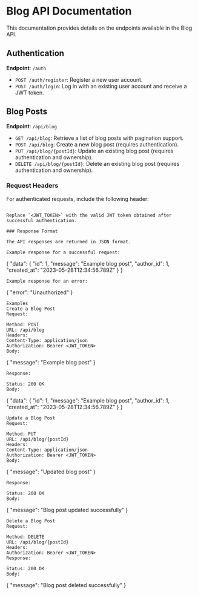 # Blog API Documentation

This documentation provides details on the endpoints available in the Blog API.

## Authentication

**Endpoint**: `/auth`

- `POST /auth/register`: Register a new user account.
- `POST /auth/login`: Log in with an existing user account and receive a JWT token.

## Blog Posts

**Endpoint**: `/api/blog`

- `GET /api/blog`: Retrieve a list of blog posts with pagination support.
- `POST /api/blog`: Create a new blog post (requires authentication).
- `PUT /api/blog/{postId}`: Update an existing blog post (requires authentication and ownership).
- `DELETE /api/blog/{postId}`: Delete an existing blog post (requires authentication and ownership).

### Request Headers

For authenticated requests, include the following header:

```

Replace `<JWT_TOKEN>` with the valid JWT token obtained after successful authentication.

### Response Format

The API responses are returned in JSON format.

Example response for a successful request:

```
{
  "data": {
    "id": 1,
    "message": "Example blog post",
    "author_id": 1,
    "created_at": "2023-05-28T12:34:56.789Z"
  }
}
```
Example response for an error:
```
{
  "error": "Unauthorized"
}
```
Examples
Create a Blog Post
Request:

Method: POST
URL: /api/blog
Headers:
Content-Type: application/json
Authorization: Bearer <JWT_TOKEN>
Body:
```
{
  "message": "Example blog post"
}
```
Response:

Status: 200 OK
Body:
```
{
  "data": {
    "id": 1,
    "message": "Example blog post",
    "author_id": 1,
    "created_at": "2023-05-28T12:34:56.789Z"
  }
}
```
Update a Blog Post
Request:

Method: PUT
URL: /api/blog/{postId}
Headers:
Content-Type: application/json
Authorization: Bearer <JWT_TOKEN>
Body:
```
{
  "message": "Updated blog post"
}
```
Response:

Status: 200 OK
Body:
```
{
  "message": "Blog post updated successfully"
}
```
Delete a Blog Post
Request:

Method: DELETE
URL: /api/blog/{postId}
Headers:
Authorization: Bearer <JWT_TOKEN>
Response:

Status: 200 OK
Body:
```
{
  "message": "Blog post deleted successfully"
}
```
